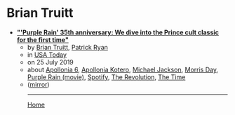 # Brian Truitt

 - [**"'Purple Rain' 35th anniversary: We dive into the Prince cult classic for the first time"**](https://usatoday.com/story/entertainment/movies/2019/07/25/purple-rain-35th-anniversary-does-prince-cult-film-hold-up/1817029001/)<ul><li>by [Brian Truitt](../../authors/brian-truitt/index.md), [Patrick Ryan](../../authors/patrick-ryan/index.md)</li><li>in [USA Today](https://usatoday.com/)</li><li>on 25 July 2019</li><li>about [Apollonia 6](../../topics/apollonia-6/index.md), [Apollonia Kotero](../../topics/apollonia-kotero/index.md), [Michael Jackson](../../topics/michael-jackson/index.md), [Morris Day](../../topics/morris-day/index.md), [Purple Rain (movie)](../../topics/movie/purple-rain/index.md), [Spotify](../../topics/spotify/index.md), [The Revolution](../../topics/the-revolution/index.md), [The Time](../../topics/the-time/index.md)</li><li>([mirror](https://web.archive.org/web/*/https://usatoday.com/story/entertainment/movies/2019/07/25/purple-rain-35th-anniversary-does-prince-cult-film-hold-up/1817029001/))</li><ul>

----

[Home](../index.md)
